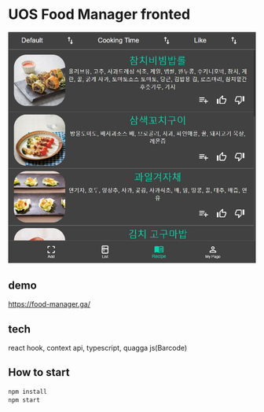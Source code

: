 # UOS Food Manager fronted

![capture](./public/images/thumb.jpg)

## demo
<https://food-manager.ga/>

## tech

react hook, context api, typescript, quagga js(Barcode)

## How to start

```sh
npm install
npm start
```
